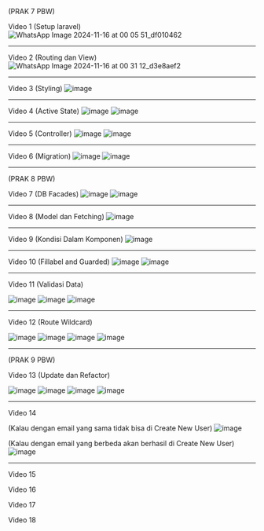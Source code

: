 (PRAK 7 PBW)

Video 1 (Setup laravel)
![WhatsApp Image 2024-11-16 at 00 05 51_df010462](https://github.com/user-attachments/assets/0101b7f7-3eb4-410c-a75b-4a8531e31ab1)
___________________________________________________________________________________________________________________________________
Video 2 (Routing dan View)
![WhatsApp Image 2024-11-16 at 00 31 12_d3e8aef2](https://github.com/user-attachments/assets/c9b95d89-6b76-40fa-9ebc-4078763fd840)
___________________________________________________________________________________________________________________________________
Video 3 (Styling)
![image](https://github.com/user-attachments/assets/a7b6927e-5b3a-40d4-ab55-e39b9dbfa6f2)
___________________________________________________________________________________________________________________________________
Video 4 (Active State)
![image](https://github.com/user-attachments/assets/cf6de01b-b377-4a98-8bfd-a285d7b08e9b)
![image](https://github.com/user-attachments/assets/ac0b88d6-5f88-4bee-99c7-95db41140683)
___________________________________________________________________________________________________________________________________
Video 5 (Controller)
![image](https://github.com/user-attachments/assets/54c21123-0fcc-46ea-a104-b90d625ec8ea)
![image](https://github.com/user-attachments/assets/f8a63171-7709-4311-8843-d6fe28541f9e)
___________________________________________________________________________________________________________________________________
Video 6 (Migration)
![image](https://github.com/user-attachments/assets/99b28fcb-6c8f-4bc7-9590-71a1031aa8ef)
![image](https://github.com/user-attachments/assets/601c11e4-a854-4a7e-bd2b-1ece8e918471)
___________________________________________________________________________________________________________________________________

(PRAK 8 PBW)

Video 7 (DB Facades)
![image](https://github.com/user-attachments/assets/a9a12ada-299b-4651-83ce-ec083e7be6c1)
![image](https://github.com/user-attachments/assets/7d9b159b-21e9-4c7d-9e3d-bf0c5af21444)
____________________________________________________________________________________________________________________________________
Video 8 (Model dan Fetching)
![image](https://github.com/user-attachments/assets/2011f185-bdb8-4568-95eb-53d25ad78f76)
____________________________________________________________________________________________________________________________________
Video 9 (Kondisi Dalam Komponen)
![image](https://github.com/user-attachments/assets/6f13a94b-65de-4db2-af7f-fc2da54d5c02)
____________________________________________________________________________________________________________________________________
Video 10 (Fillabel and Guarded)
![image](https://github.com/user-attachments/assets/e8e44f1d-7f79-4de1-977f-bacb8c119aed)
![image](https://github.com/user-attachments/assets/8114d7f5-d95b-4a2a-aca6-c9f2c0b7f2b5)
____________________________________________________________________________________________________________________________________
Video 11 (Validasi Data)

![image](https://github.com/user-attachments/assets/0282641e-9bec-48f4-86da-1ad1260198c1)
![image](https://github.com/user-attachments/assets/4c96048d-5f59-4b91-9fc2-cd820d58be97)
![image](https://github.com/user-attachments/assets/1e6df5ce-3d40-40e2-93df-38560533fbb9)
____________________________________________________________________________________________________________________________________
Video 12 (Route Wildcard)

![image](https://github.com/user-attachments/assets/cfa756ee-7943-4a06-9089-d2e412051a9b)
![image](https://github.com/user-attachments/assets/39b0a918-bcd7-418b-b3d1-4428f8786929)
![image](https://github.com/user-attachments/assets/28fd6ba4-ec80-44d1-aeee-0d127ea3578a)
![image](https://github.com/user-attachments/assets/dcb9f3fd-e041-4f15-bbab-02dd144b9e31)
___________________________________________________________________________________________________________________________________

(PRAK 9 PBW)

Video 13 (Update dan Refactor)

![image](https://github.com/user-attachments/assets/dff65d38-d19c-4821-9fc5-68b2b4add391)
![image](https://github.com/user-attachments/assets/f672a532-9b62-4a80-899f-23b2b63ce5ab)
![image](https://github.com/user-attachments/assets/c2b49230-56c7-4b85-9714-3679b6297d27)
![image](https://github.com/user-attachments/assets/4966c851-1d10-4ef4-9741-95bb1d306f32)
____________________________________________________________________________________________________________________________________
Video 14

(Kalau dengan email yang sama tidak bisa di Create New User)
![image](https://github.com/user-attachments/assets/6210abce-4a66-4b9a-b8e7-13a1f1c75078)

(Kalau dengan email yang berbeda akan berhasil di Create New User)
![image](https://github.com/user-attachments/assets/05b6a6f8-7943-4d0f-8546-e88c374c95c8)
____________________________________________________________________________________________________________________________________

Video 15

Video 16

Video 17

Video 18

